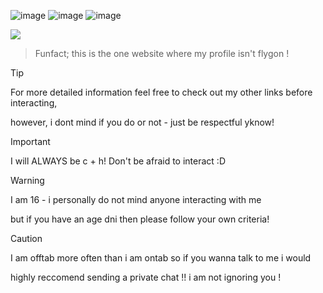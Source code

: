 ![image](https://static.wikia.nocookie.net/pokemongo/images/1/13/Flygon_8bits.png/revision/latest?cb=20200620150630) ![image](https://static.wikia.nocookie.net/pokemongo/images/e/e3/Latias_8bits.png/revision/latest/scale-to-width-down/250?cb=20200620151551)
![image](https://cdn.discordapp.com/attachments/840349805783678976/1381274758884102246/250.png?ex=6846ebdd&is=68459a5d&hm=177a958a8eb4ba738f1237162338a32b9dc2395bb34e11b6d0c76a5c692c68dd&) 

![](https://komarev.com/ghpvc/?username=tropiicana)

> Funfact; this is the one website where my profile isn't flygon !



> [!TIP]
> For more detailed information feel free to check out my other links before interacting,
> 
> however, i dont mind if you do or not - just be respectful yknow!


> [!IMPORTANT]
> I will ALWAYS be c + h! Don't be afraid to interact :D

> [!WARNING]
> I am 16 - i personally do not mind anyone interacting with me
>
> but if you have an age dni then please follow your own criteria!

> [!CAUTION]
> I am offtab more often than i am ontab so if you wanna talk to me i would
>
> highly reccomend sending a private chat !! i am not ignoring you !
